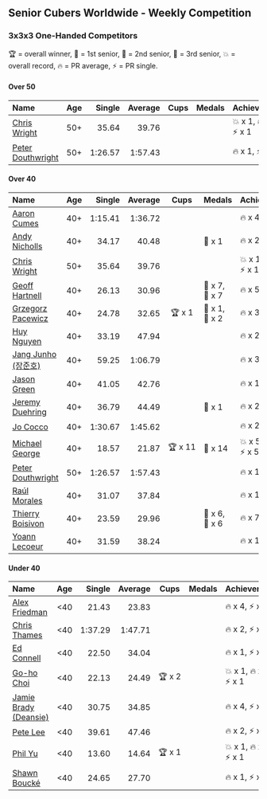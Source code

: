 ## Senior Cubers Worldwide - Weekly Competition
### 3x3x3 One-Handed Competitors

🏆 = overall winner, 🥇 = 1st senior, 🥈 = 2nd senior, 🥉 = 3rd senior, 💥 = overall record, 🔥 = PR average, ⚡ = PR single.

#### Over 50

| Name | Age | Single | Average | Cups | Medals | Achievements |
| :-- | :--: | --: | --: | :--: | :-- | :-- |
| [Chris Wright](../../persons/chris_wright/333oh.md) | 50+ | 35.64 | 39.76 |  |  | <span style="white-space: nowrap">💥 x 1</span>, <span style="white-space: nowrap">🔥 x 1</span>, <span style="white-space: nowrap">⚡ x 1</span> |
| [Peter Douthwright](../../persons/peter_douthwright/333oh.md) | 50+ | 1:26.57 | 1:57.43 |  |  | <span style="white-space: nowrap">🔥 x 1</span>, <span style="white-space: nowrap">⚡ x 2</span> |

#### Over 40

| Name | Age | Single | Average | Cups | Medals | Achievements |
| :-- | :--: | --: | --: | :--: | :-- | :-- |
| [Aaron Cumes](../../persons/aaron_cumes/333oh.md) | 40+ | 1:15.41 | 1:36.72 |  |  | <span style="white-space: nowrap">🔥 x 4</span>, <span style="white-space: nowrap">⚡ x 5</span> |
| [Andy Nicholls](../../persons/andy_nicholls/333oh.md) | 40+ | 34.17 | 40.48 |  | <span style="white-space: nowrap">🥉 x 1</span> | <span style="white-space: nowrap">🔥 x 2</span>, <span style="white-space: nowrap">⚡ x 4</span> |
| [Chris Wright](../../persons/chris_wright/333oh.md) | 50+ | 35.64 | 39.76 |  |  | <span style="white-space: nowrap">💥 x 1</span>, <span style="white-space: nowrap">🔥 x 1</span>, <span style="white-space: nowrap">⚡ x 1</span> |
| [Geoff Hartnell](../../persons/geoff_hartnell/333oh.md) | 40+ | 26.13 | 30.96 |  | <span style="white-space: nowrap">🥈 x 7</span>, <span style="white-space: nowrap">🥉 x 7</span> | <span style="white-space: nowrap">🔥 x 5</span>, <span style="white-space: nowrap">⚡ x 4</span> |
| [Grzegorz Pacewicz](../../persons/grzegorz_pacewicz/333oh.md) | 40+ | 24.78 | 32.65 | <span style="white-space: nowrap">🏆 x 1</span> | <span style="white-space: nowrap">🥇 x 1</span>, <span style="white-space: nowrap">🥈 x 2</span> | <span style="white-space: nowrap">🔥 x 3</span>, <span style="white-space: nowrap">⚡ x 2</span> |
| [Huy Nguyen](../../persons/huy_nguyen/333oh.md) | 40+ | 33.19 | 47.94 |  |  | <span style="white-space: nowrap">🔥 x 2</span>, <span style="white-space: nowrap">⚡ x 1</span> |
| [Jang Junho (장준호)](../../persons/jang_junho/333oh.md) | 40+ | 59.25 | 1:06.79 |  |  | <span style="white-space: nowrap">🔥 x 3</span>, <span style="white-space: nowrap">⚡ x 3</span> |
| [Jason Green](../../persons/jason_green/333oh.md) | 40+ | 41.05 | 42.76 |  |  | <span style="white-space: nowrap">🔥 x 1</span>, <span style="white-space: nowrap">⚡ x 1</span> |
| [Jeremy Duehring](../../persons/jeremy_duehring/333oh.md) | 40+ | 36.79 | 44.49 |  | <span style="white-space: nowrap">🥉 x 1</span> | <span style="white-space: nowrap">🔥 x 2</span>, <span style="white-space: nowrap">⚡ x 2</span> |
| [Jo Cocco](../../persons/jo_cocco/333oh.md) | 40+ | 1:30.67 | 1:45.62 |  |  | <span style="white-space: nowrap">🔥 x 2</span>, <span style="white-space: nowrap">⚡ x 3</span> |
| [Michael George](../../persons/michael_george/333oh.md) | 40+ | 18.57 | 21.87 | <span style="white-space: nowrap">🏆 x 11</span> | <span style="white-space: nowrap">🥇 x 14</span> | <span style="white-space: nowrap">💥 x 5</span>, <span style="white-space: nowrap">🔥 x 3</span>, <span style="white-space: nowrap">⚡ x 5</span> |
| [Peter Douthwright](../../persons/peter_douthwright/333oh.md) | 50+ | 1:26.57 | 1:57.43 |  |  | <span style="white-space: nowrap">🔥 x 1</span>, <span style="white-space: nowrap">⚡ x 2</span> |
| [Raúl Morales](../../persons/raul_morales/333oh.md) | 40+ | 31.07 | 37.84 |  |  | <span style="white-space: nowrap">🔥 x 1</span>, <span style="white-space: nowrap">⚡ x 1</span> |
| [Thierry Boisivon](../../persons/thierry_boisivon/333oh.md) | 40+ | 23.59 | 29.96 |  | <span style="white-space: nowrap">🥈 x 6</span>, <span style="white-space: nowrap">🥉 x 6</span> | <span style="white-space: nowrap">🔥 x 7</span>, <span style="white-space: nowrap">⚡ x 3</span> |
| [Yoann Lecoeur](../../persons/yoann_lecoeur/333oh.md) | 40+ | 31.59 | 38.24 |  |  | <span style="white-space: nowrap">🔥 x 1</span>, <span style="white-space: nowrap">⚡ x 1</span> |

#### Under 40

| Name | Age | Single | Average | Cups | Medals | Achievements |
| :-- | :--: | --: | --: | :--: | :-- | :-- |
| [Alex Friedman](../../persons/alex_friedman/333oh.md) | <40 | 21.43 | 23.83 |  |  | <span style="white-space: nowrap">🔥 x 4</span>, <span style="white-space: nowrap">⚡ x 4</span> |
| [Chris Thames](../../persons/chris_thames/333oh.md) | <40 | 1:37.29 | 1:47.71 |  |  | <span style="white-space: nowrap">🔥 x 2</span>, <span style="white-space: nowrap">⚡ x 1</span> |
| [Ed Connell](../../persons/ed_connell/333oh.md) | <40 | 22.50 | 34.04 |  |  | <span style="white-space: nowrap">🔥 x 1</span>, <span style="white-space: nowrap">⚡ x 1</span> |
| [Go-ho Choi](../../persons/go_ho_choi/333oh.md) | <40 | 22.13 | 24.49 | <span style="white-space: nowrap">🏆 x 2</span> |  | <span style="white-space: nowrap">💥 x 1</span>, <span style="white-space: nowrap">🔥 x 2</span>, <span style="white-space: nowrap">⚡ x 1</span> |
| [Jamie Brady (Deansie)](../../persons/jamie_brady/333oh.md) | <40 | 30.75 | 34.85 |  |  | <span style="white-space: nowrap">🔥 x 4</span>, <span style="white-space: nowrap">⚡ x 3</span> |
| [Pete Lee](../../persons/pete_lee/333oh.md) | <40 | 39.61 | 47.46 |  |  | <span style="white-space: nowrap">🔥 x 2</span>, <span style="white-space: nowrap">⚡ x 1</span> |
| [Phil Yu](../../persons/phil_yu/333oh.md) | <40 | 13.60 | 14.64 | <span style="white-space: nowrap">🏆 x 1</span> |  | <span style="white-space: nowrap">💥 x 1</span>, <span style="white-space: nowrap">🔥 x 1</span>, <span style="white-space: nowrap">⚡ x 1</span> |
| [Shawn Boucké](../../persons/shawn_boucke/333oh.md) | <40 | 24.65 | 27.70 |  |  | <span style="white-space: nowrap">🔥 x 1</span>, <span style="white-space: nowrap">⚡ x 1</span> |


<!-- Global site tag (gtag.js) - Google Analytics -->
<script async src="https://www.googletagmanager.com/gtag/js?id=UA-86348435-3"></script>
<script>window.dataLayer = window.dataLayer || []; function gtag() {dataLayer.push(arguments);} gtag('js', new Date()); gtag('config', 'UA-86348435-3');</script>
